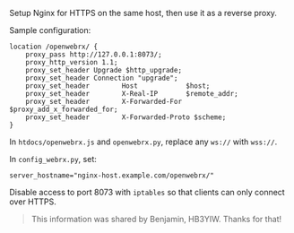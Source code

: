 Setup Nginx for HTTPS on the same host, then use it as a reverse proxy.

Sample configuration:
```
location /openwebrx/ {
    proxy_pass http://127.0.0.1:8073/;
    proxy_http_version 1.1;
    proxy_set_header Upgrade $http_upgrade;
    proxy_set_header Connection "upgrade";
    proxy_set_header        Host            $host;
    proxy_set_header        X-Real-IP       $remote_addr;
    proxy_set_header        X-Forwarded-For $proxy_add_x_forwarded_for;
    proxy_set_header        X-Forwarded-Proto $scheme;
}
```

In `htdocs/openwebrx.js` and `openwebrx.py`, replace any `ws://` with `wss://`.

In `config_webrx.py`, set:

    server_hostname="nginx-host.example.com/openwebrx/"

Disable access to port 8073 with `iptables` so that clients can only connect over HTTPS.

> This information was shared by Benjamin, HB3YIW. Thanks for that!